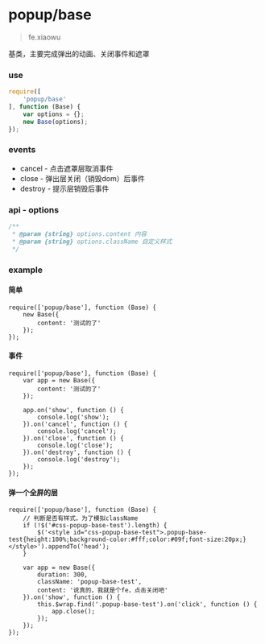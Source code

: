 # popup/base

> fe.xiaowu

基类，主要完成弹出的动画、关闭事件和遮罩

### use

```js
require([
    'popup/base'
], function (Base) {
    var options = {};
    new Base(options);
});
```

### events

* cancel - 点击遮罩层取消事件
* close - 弹出层关闭（销毁dom）后事件
* destroy - 提示层销毁后事件

### api - options

```js
/**
 * @param {string} options.content 内容
 * @param {string} options.className 自定义样式
 */
```

### example

#### 简单

```runjs
require(['popup/base'], function (Base) {
    new Base({
        content: '测试的了'
    });
});
```

#### 事件

```runjs
require(['popup/base'], function (Base) {
    var app = new Base({
        content: '测试的了'
    });

    app.on('show', function () {
        console.log('show');
    }).on('cancel', function () {
        console.log('cancel');
    }).on('close', function () {
        console.log('close');
    }).on('destroy', function () {
        console.log('destroy');
    });
});
```

#### 弹一个全屏的层

```runjs
require(['popup/base'], function (Base) {
    // 判断是否有样式，为了模拟className
    if (!$('#css-popup-base-test').length) {
        $('<style id="css-popup-base-test">.popup-base-test{height:100%;background-color:#fff;color:#09f;font-size:20px;}</style>').appendTo('head');
    }

    var app = new Base({
        duration: 300,
        className: 'popup-base-test',
        content: '说真的，我就是个fe，点击关闭吧'
    }).on('show', function () {
        this.$wrap.find('.popup-base-test').on('click', function () {
            app.close();
        });
    });
});
```